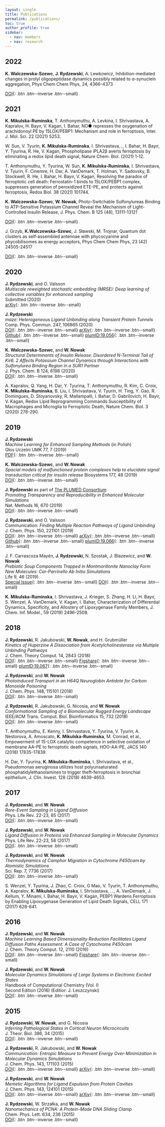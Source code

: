 ```yaml
---
layout: single
title: Publications
permalink: /publications/
toc: true
author_profile: true
sidebar:
  - nav: members
  - nav: research
---
```


## 2022
__K. Walczewska-Szewc__, __J. Rydzewski__, A. Lewkowicz, Inhibition-mediated changes in prolyl oligopeptidase dynamics possibly related to α-synuclein aggregation, Phys Chem Chem Phys, 24, 4366-4373 


[DOI](https://doi.org/10.1039/D1CP05238A){: .btn .btn--inverse .btn--small}

## 2021  
__K. Mikulska-Ruminska__, T. Anthonymuthu, A. Levkina, I. Shrivastava, A. Kapralov, H. Bayır, V. Kagan, I. Bahar, NO● represses the oxygenation of arachidonoyl PE by 15LOX/PEBP1: Mechanism and role in ferroptosis, Inter. J. Mol. Sci. 22 (2021) 5253.  

W. Sun, V. Tyurin, __K. Mikulska-Ruminska__, I. Shrivastava,.., I. Bahar, H. Bayır, Y. Tyurina, R. He, V. Kagan, Phospholipase iPLA2β averts ferroptosis by eliminating a redox lipid death signal, Nature Chem. Biol. (2021) 1-12.  

T. Anthonymuthu, Y. Tyurina, W. Sun, __K. Mikulska-Ruminska__, I. Shrivastava, V. Tyurin, F. Cinemre, H. Dar, A. VanDemark, T. Holman, Y. Sadovsky, B. Stockwell, R. He, I. Bahar, H. Bayır, V. Kagan, Resolving the paradox of ferroptotic cell death: Ferrostatin-1 binds to 15LOX/PEBP1 complex, suppresses generation of peroxidized ETE-PE, and protects against ferroptosis, Redox Biol. 38 (2021) 101744. 

__K. Walczewska-Szewc__, __W. Nowak__, Photo-Switchable Sulfonylureas Binding to ATP-Sensitive Potassium Channel Reveal the Mechanism of Light-Controlled Insulin Release, J. Phys. Chem. B 125 (48), 13111-13121

[DOI](https://doi.org/10.1021/acs.jpcb.1c07292){: .btn .btn--inverse .btn--small}

J. Grzyb, __K.Walczewska-Szewc__, J. Sławski, M. Trojnar, Quantum dot clusters as self-assembled antennae with phycocyanine and phycobilisomes as energy acceptors, Phys Chem Chem Phys, 23 (42) 24505-24517


[DOI](https://doi.org/10.1039/D1CP03347F){: .btn .btn--inverse .btn--small}


## 2020
__J. Rydzewski__, and O. Valsson  
*Multiscale reweighted stochastic embedding (MRSE): Deep learning of collective variables for enhanced sampling*  
Submitted (2020)  
[arXiv](https://arxiv.org/abs/2007.06377){: .btn .btn--inverse .btn--small}

__J. Rydzewski__  
*maze: Heterogeneous Ligand Unbinding along Transient Protein Tunnels*  
Comp. Phys. Commun. 247, 106865 (2020)  
[DOI](https://doi.org/10.1016/j.cpc.2019.106865){: .btn .btn--inverse .btn--small}
[arXiv](https://arxiv.org/abs/1904.03929){: .btn .btn--inverse .btn--small}
[Github](https://github.com/maze-code/plumed2-maze){: .btn .btn--inverse .btn--small}
[plumID:19.056](https://www.plumed-nest.org/eggs/19/056/){: .btn .btn--inverse .btn--small}  

__K. Walczewska-Szewc__, and __W. Nowak__  
*Structural Determinants of Insulin Release: Disordered N-Terminal Tail of Kir6. 2 Affects Potassium Channel Dynamics through Interactions with Sulfonylurea Binding Region in a SUR1 Partner*  
J. Phys. Chem. B 124, 6198 (2020)  
[DOI](https://pubs.acs.org/doi/10.1021/acs.jpcb.0c02720){: .btn .btn--inverse .btn--small}  

A. Kapralov, Q. Yang, H. Dar, Y. Tyurina, T. Anthonymuthu, R. Kim, C. Croix, __K. Mikulska-Ruminska__, B. Liu, I.  Shrivastava, V. Tyurin, H. Ting, Y. Gao, R. Domingues, D. Stoyanovsky, R. Mallampalli, I. Bahar, D. Gabrilovich, H. Bayir, V. Kagan, Redox Lipid Reprogramming Commands Susceptibility of Macrophages and Microglia to Ferroptotic Death, Nature Chem. Biol. 3 (2020) 278-290.



## 2019
__J. Rydzewski__  
*Machine Learning for Enhanced Sampling Methods* (in Polish)  
Głos Uczelni UMK 77, 7 (2019)  
[PDF](/assets/pubs/GU_2019-07-10_jr.pdf){: .btn .btn--inverse .btn--small}  

__K. Walczewska-Szewc__, and __W. Nowak__  
*Spacial models of malfunctioned protein complexes help to elucidate signal transduction critical for insulin release*
Biosystems 177, 48 (2019)  
[DOI](https://doi.org/10.1016/j.biosystems.2018.11.001){: .btn .btn--inverse .btn--small} 


__J. Rydzewski__ as part of [The PLUMED Consortium](https://www.plumed-nest.org/consortium.html)  
*Promoting Transparency and Reproducibility in Enhanced Molecular Simulations*  
Nat. Methods 16, 670 (2019)  
[DOI](https://doi.org/10.1038/s41592-019-0506-8){: .btn .btn--inverse .btn--small}

__J. Rydzewski__, and O. Valsson  
Communication: *Finding Multiple Reaction Pathways of Ligand Unbinding*  
J. Chem. Phys. 150, 221101 (2019)  
[DOI](https://doi.org/10.1063/1.5108638){: .btn .btn--inverse .btn--small}
[arXiv](https://arxiv.org/abs/1808.08089){: .btn .btn--inverse .btn--small}
[Github](https://github.com/maze-code/plumed2-maze){: .btn .btn--inverse .btn--small}
[plumID:19.066](https://www.plumed-nest.org/eggs/19/066/){: .btn .btn--inverse .btn--small}

J. F. Carrascoza Mayén, __J. Rydzewski__, N. Szostak, J. Blazewicz, and __W. Nowak__  
*Prebiotic Soup Components Trapped in Montmorillonite Nanoclay Form New Molecules: Car-Parrinello Ab Initio Simulations*  
Life 9, 46 (2019)  
[Special Issue](https://www.mdpi.com/journal/life/special_issues/Prebiotic_Chemistry){: .btn .btn--inverse .btn--small}
[DOI](https://doi.org/10.3390/life9020046){: .btn .btn--inverse .btn--small}  

__K. Mikulska-Ruminska__, I. Shrivastava, J. Krieger, S. Zhang, H. Li, H. Bayır, S. Wenzel, A. VanDemark, V. Kagan, I. Bahar, Characterization of Differential Dynamics, Specificity, and Allostery of Lipoxygenase Family Members, J. Chem. Inf. Model., 59 (2019) 2496-2508.

## 2018
__J. Rydzewski__, R. Jakubowski, __W. Nowak__, and H. Grubmüller  
*Kinetics of Huperzine A Dissociation from Acetylcholinesterase via Multiple Unbinding Pathways*  
J. Chem. Theory Comput. 14, 2843 (2018)  
[DOI](https://doi.org/10.1021/acs.jctc.8b00173){: .btn .btn--inverse .btn--small}
[Figshare](https://figshare.com/articles/Kinetics_of_Huperzine_A_Dissociation_from_Acetylcholinesterase_via_Multiple_Unbinding_Pathways/6333965){: .btn .btn--inverse .btn--small}
[plumID:19.067](https://www.plumed-nest.org/eggs/19/067/){: .btn .btn--inverse .btn--small}

__J. Rydzewski__, and __W. Nowak__  
*Photoinduced Transport in an H64Q Neuroglobin Antidote for Carbon Monoxide Poisoning*  
J. Chem. Phys. 148, 115101 (2018)  
[DOI](https://doi.org/10.1063/1.5013659){: .btn .btn--inverse .btn--small}

__J. Rydzewski__, R. Jakubowski, G. Nicosia, and __W. Nowak__  
*Conformational Sampling of a Biomolecular Rugged Energy Landscape*  
IEEE/ACM Trans. Comput. Biol. Bioinformatics 15, 732 (2018)  
[DOI](https://doi.org/10.1109/TCBB.2016.2634008){: .btn .btn--inverse .btn--small}  

T. Anthonymuthu, E. Kenny, I. Shrivastava, Y. Tyurina, V. Tyurin, A. Nestorova, A. Amoscato, __K. Mikulska-Ruminska__, M. Conrad, et al., Empowerment of 15-LOX catalytic competence in selective oxidation of membrane AA-PE to ferroptotic death signals, HOO-AA-PE, JACS 140 (2018) 17835-17839.


H. Dar, Y. Tyurina, __K. Mikulska-Ruminska__, I. Shrivastava, et al., Pseudomonas aeruginosa utilizes host polyunsaturated phosphatidylethanolamines to trigger theft-ferroptosis in bronchial epithelium, J. Clin. Invest. 128 (2018) 4639-4653.  


## 2017
__J. Rydzewski__, and __W. Nowak__  
*Rare-Event Sampling in Ligand Diffusion*  
Phys. Life Rev. 22-23, 85 (2017)  
[DOI](https://doi.org/10.1016/j.plrev.2017.08.011){: .btn .btn--inverse .btn--small}

__J. Rydzewski__, and __W. Nowak__  
*Ligand Diffusion in Proteins via Enhanced Sampling in Molecular Dynamics*  
Phys. Life Rev. 22-23, 58 (2017)  
[DOI](https://doi.org/10.1016/j.plrev.2017.03.003){: .btn .btn--inverse .btn--small}

__J. Rydzewski__, and __W. Nowak__  
*Thermodynamics of Camphor Migration in Cytochrome P450cam by Atomistic Simulations*  
Sci. Rep. 7, 7736 (2017)  
[DOI](https://doi.org/10.1038/s41598-017-07993-0){: .btn .btn--inverse .btn--small}

S. Wenzel, Y. Tyurina, J. Zhao, C. Croix, G Mao, V. Tyurin, T. Anthonymuthu, A. Kapralov, __K. Mikulska-Ruminska__, I. Shrivastava, ..., A. VanDemark, J. Kellum, Y. Minami, I. Bahar, H. Bayir, V. Kagan, PEBP1 Wardens Ferroptosis by Enabling Lipoxygenase Generation of Lipid Death Signals, CELL 171 (2017) 628-641.  

## 2016
__J. Rydzewski__, and __W. Nowak__  
*Machine Learning Based Dimensionality Reduction Facilitates Ligand Diffusion Paths Assessment: A Case of Cytochrome P450cam*  
J. Chem. Theory Comput. 12, 2110 (2016)  
[DOI](https://doi.org/10.1021/acs.jctc.6b00212){: .btn .btn--inverse .btn--small}
[Figshare](https://figshare.com/articles/Machine_Learning_Based_Dimensionality_Reduction_Facilitates_Ligand_Diffusion_Paths_Assessment_A_Case_of_Cytochrome_P450cam/3125365){: .btn .btn--inverse .btn--small}

__J. Rydzewski__, and __W. Nowak__  
*Molecular Dynamics Simulations of Large Systems in Electronic Excited States*  
Handbook of Computational Chemistry (Vol. I)  
Second Edition (2016) (Editior: J. Leszczynski)  
[DOI](https://doi.org/10.1007/978-94-007-6169-8_49-1){: .btn .btn--inverse .btn--small}

## 2015
__J. Rydzewski__, __W. Nowak__, and G. Nicosia  
*Inferring Pathological States in Cortical Neuron Microcircuits*  
J. Theor. Biol. 386, 34 (2015)  
[DOI](https://doi.org/10.1016/j.jtbi.2015.09.004){: .btn .btn--inverse .btn--small}

__J. Rydzewski__, R. Jakubowski, and __W. Nowak__  
*Communication: Entropic Measure to Prevent Energy Over-Minimization in Molecular Dynamics Simulations*  
J. Chem. Phys. 143, 171103 (2015)  
[DOI](https://doi.org/10.1063/1.4935370){: .btn .btn--inverse .btn--small}
[arXiv](https://arxiv.org/abs/1507.01118){: .btn .btn--inverse .btn--small}

__J. Rydzewski__, and __W. Nowak__  
*Memetic Algorithms for Ligand Expulsion from Protein Cavities*  
J. Chem. Phys. 143, 124101 (2015)  
[DOI](https://doi.org/10.1063/1.4931181){: .btn .btn--inverse .btn--small}
[arXiv](https://arxiv.org/abs/1507.00150){: .btn .btn--inverse .btn--small}

__J. Rydzewski__, W. Strzałka, and __W. Nowak__  
*Nanomechanics of PCNA: A Protein-Made DNA Sliding Clamp*  
Chem. Phys. Lett. 634, 236 (2015)  
[DOI](https://doi.org/10.1016/j.cplett.2015.06.027){: .btn .btn--inverse .btn--small}

